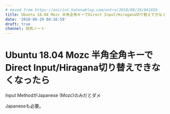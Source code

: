 ```yaml
---
# moved from https://aoirint.hatenablog.com/entry/2018/08/29/041659
title: Ubuntu 18.04 Mozc 半角全角キーでDirect Input/Hiragana切り替えできなくなったら
date: '2018-08-29 04:16:59'
draft: true
channel: 技術ノート
---
```

# Ubuntu 18.04 Mozc 半角全角キーでDirect Input/Hiragana切り替えできなくなったら

Input MethodがJapanese (Mozc)のみだとダメ

Japaneseも必要。
